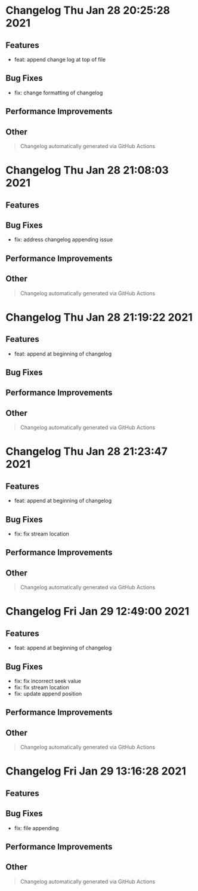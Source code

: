 # Changelog Thu Jan 28 20:25:28 2021 

## Features

* feat: append change log at top of file

## Bug Fixes

* fix: change formatting of changelog

## Performance Improvements


## Other



 > Changelog automatically generated via GitHub Actions

# Changelog Thu Jan 28 21:08:03 2021 

## Features


## Bug Fixes

* fix: address changelog appending issue

## Performance Improvements


## Other



 > Changelog automatically generated via GitHub Actions

# Changelog Thu Jan 28 21:19:22 2021 

## Features

* feat: append at beginning of changelog

## Bug Fixes


## Performance Improvements


## Other



 > Changelog automatically generated via GitHub Actions

# Changelog Thu Jan 28 21:23:47 2021 

## Features

* feat: append at beginning of changelog

## Bug Fixes

* fix: fix stream location

## Performance Improvements


## Other



 > Changelog automatically generated via GitHub Actions

# Changelog Fri Jan 29 12:49:00 2021 

## Features

* feat: append at beginning of changelog

## Bug Fixes

* fix: fix incorrect seek value
* fix: fix stream location
* fix: update append position

## Performance Improvements


## Other



 > Changelog automatically generated via GitHub Actions

# Changelog Fri Jan 29 13:16:28 2021 

## Features


## Bug Fixes

* fix: file appending

## Performance Improvements


## Other



 > Changelog automatically generated via GitHub Actions

